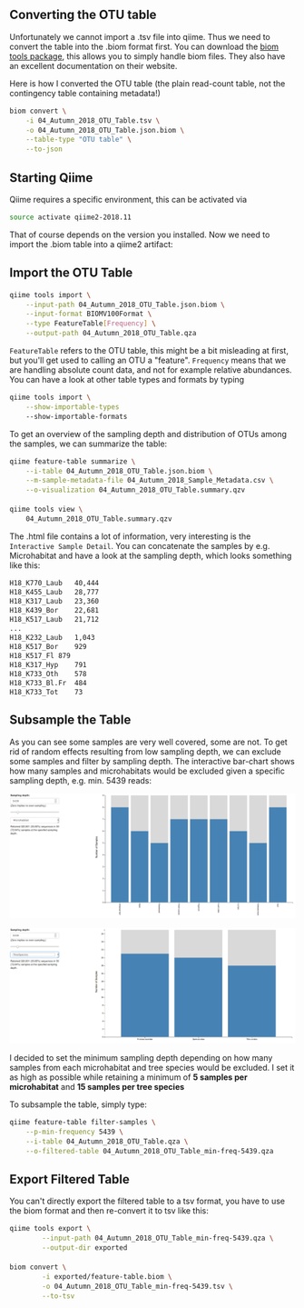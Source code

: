 ## Converting the OTU table

Unfortunately we cannot import a .tsv file into qiime. Thus we need to convert the table into the .biom format first. You can download the [biom tools package](http://biom-format.org/), this allows you to simply handle biom files. They also have an excellent documentation on their website.

Here is how I converted the OTU table (the plain read-count table, not the contingency table containing metadata!)

```sh
biom convert \
	-i 04_Autumn_2018_OTU_Table.tsv \
	-o 04_Autumn_2018_OTU_Table.json.biom \
	--table-type "OTU table" \
	--to-json
```

## Starting Qiime

Qiime requires a specific environment, this can be activated via

```sh
source activate qiime2-2018.11
```

That of course depends on the version you installed. Now we need to import the .biom table into a qiime2 artifact:

## Import the OTU Table

```sh
qiime tools import \
	--input-path 04_Autumn_2018_OTU_Table.json.biom \
	--input-format BIOMV100Format \
	--type FeatureTable[Frequency] \
	--output-path 04_Autumn_2018_OTU_Table.qza
```

`FeatureTable` refers to the OTU table, this might be a bit misleading at first, but you'll get used to calling an OTU a "feature". `Frequency` means that we are handling absolute count data, and not for example relative abundances. You can have a look at other table types and formats by typing

```sh
qiime tools import \
	--show-importable-types
	--show-importable-formats
```
To get an overview of the sampling depth and distribution of OTUs among the samples, we can summarize the table:

```sh
qiime feature-table summarize \
	--i-table 04_Autumn_2018_OTU_Table.json.biom \
	--m-sample-metadata-file 04_Autumn_2018_Sample_Metadata.csv \
	--o-visualization 04_Autumn_2018_OTU_Table.summary.qzv
	
qiime tools view \
	04_Autumn_2018_OTU_Table.summary.qzv
```

The .html file contains a lot of information, very interesting is the `Interactive Sample Detail`. You can concatenate the samples by e.g. Microhabitat and have a look at the sampling depth, which looks something like this:

	H18_K770_Laub	40,444
	H18_K455_Laub	28,777
	H18_K317_Laub	23,360
	H18_K439_Bor	22,681
	H18_K517_Laub	21,712
	...
	H18_K232_Laub	1,043
	H18_K517_Bor	929
	H18_K517_Fl	879
	H18_K317_Hyp	791
	H18_K733_Oth	578
	H18_K733_Bl.Fr	484
	H18_K733_Tot	73
	
## Subsample the Table

As you can see some samples are very well covered, some are not. To get rid of random effects resulting from low sampling depth, we can exclude some samples and filter by sampling depth. The interactive bar-chart shows how many samples and microhabitats would be excluded given a specific sampling depth, e.g. min. 5439 reads:

![Microhabitat Qiime filtered](images/Autumn_2018_minfreq-5439_Microhabitat.png)

![Tree species Qiime filtered](images/Autumn_2018_minfreq-5439_TreeSpecies.png)

I decided to set the minimum sampling depth depending on how many samples from each microhabitat and tree species would be excluded. I set it as high as possible while retaining a minimum of **5 samples per microhabitat** and **15 samples per tree species** 

To subsample the table, simply type:

```sh
qiime feature-table filter-samples \
	--p-min-frequency 5439 \
	--i-table 04_Autumn_2018_OTU_Table.qza \
	--o-filtered-table 04_Autumn_2018_OTU_Table_min-freq-5439.qza
```

## Export Filtered Table

You can't directly export the filtered table to a tsv format, you have to use the biom format and then re-convert it to tsv like this:

```bash
qiime tools export \
        --input-path 04_Autumn_2018_OTU_Table_min-freq-5439.qza \
        --output-dir exported

biom convert \
        -i exported/feature-table.biom \
        -o 04_Autumn_2018_OTU_Table_min-freq-5439.tsv \
        --to-tsv
```